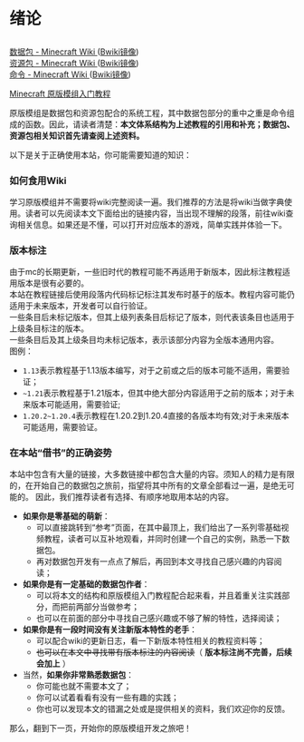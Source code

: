 # 绪论
##

[数据包 - Minecraft Wiki ](https://zh.minecraft.wiki/w/%E6%95%B0%E6%8D%AE%E5%8C%85)([Bwiki镜像](https://wiki.biligame.com/mc/数据包))  
[资源包 - Minecraft Wiki ](https://zh.minecraft.wiki/w/%E8%B5%84%E6%BA%90%E5%8C%85)([Bwiki镜像](https://wiki.biligame.com/mc/资源包))  
[命令 - Minecraft Wiki ](https://zh.minecraft.wiki/w/%E5%91%BD%E4%BB%A4)([Bwiki镜像](https://wiki.biligame.com/mc/命令))

[Minecraft 原版模组入门教程 ](https://zhangshenxing.github.io/VanillaModTutorial/) 


原版模组是数据包和资源包配合的系统工程，其中数据包部分的重中之重是命令组成的函数。因此，请读者清楚：**本文体系结构为上述教程的引用和补充；数据包、资源包相关知识首先请查阅上述资料。**  

以下是关于正确使用本站，你可能需要知道的知识：
### 如何食用Wiki
学习原版模组并不需要将wiki完整阅读一遍。我们推荐的方法是将wiki当做字典使用。读者可以先阅读本文下面给出的链接内容，当出现不理解的段落，前往wiki查询相关信息。如果还是不懂，可以打开对应版本的游戏，简单实践并体验一下。
### 版本标注
由于mc的长期更新，一些旧时代的教程可能不再适用于新版本，因此标注教程适用版本是很有必要的。  
本站在教程链接后使用段落内代码标记标注其发布时基于的版本。教程内容可能仍适用于未来版本，开发者可以自行验证。   
一些条目后未标记版本，但其上级列表条目后标记了版本，则代表该条目也适用于上级条目标注的版本。  
一些条目后及其上级条目均未标记版本，表示该部分内容为全版本通用内容。  
图例：
- `1.13`表示教程基于1.13版本编写，对于之前或之后的版本可能不适用，需要验证；
- `~1.21`表示教程基于1.21版本，但其中绝大部分内容适用于之前的版本；对于未来版本可能适用，需要验证;
- `1.20.2~1.20.4`表示教程在1.20.2到1.20.4直接的各版本均有效;对于未来版本可能适用，需要验证。

### 在本站“借书”的正确姿势
本站中包含有大量的链接，大多数链接中都包含大量的内容。须知人的精力是有限的，在开始自己的数据包之旅前，指望将其中所有的文章全部看过一遍，是绝无可能的。
因此，我们推荐读者有选择、有顺序地取用本站的内容。


- **如果你是零基础的萌新**：
  - 可以直接跳转到“参考”页面，在其中最顶上，我们给出了一系列零基础视频教程，读者可以互补地观看，并同时创建一个自己的实例，熟悉一下数据包。
  - 再对数据包开发有一点点了解后，再回到本文寻找自己感兴趣的内容阅读；
- **如果你是有一定基础的数据包作者**：
  - 可以将本文的结构和原版模组入门教程配合起来看，并且着重关注实践部分，而把前两部分当做参考；
  - 也可以在前面的部分中寻找自己感兴趣或不够了解的特性，选择阅读；
- **如果你是有一段时间没有关注新版本特性的老手**：
  - 可以配合wiki的更新日志，看一下新版本特性相关的教程资料等；
  - ~~也可以在本文中寻找带有版本标注的内容阅读~~（ **版本标注尚不完善，后续会加上** ）
- 当然，**如果你非常熟悉数据包**：
  - 你可能也就不需要本文了；
  - 你可以试着看看有没有一些有趣的实践；
  - 你也可以发现本文的错漏之处或是提供相关的资料，我们欢迎你的反馈。

那么，翻到下一页，开始你的原版模组开发之旅吧！
